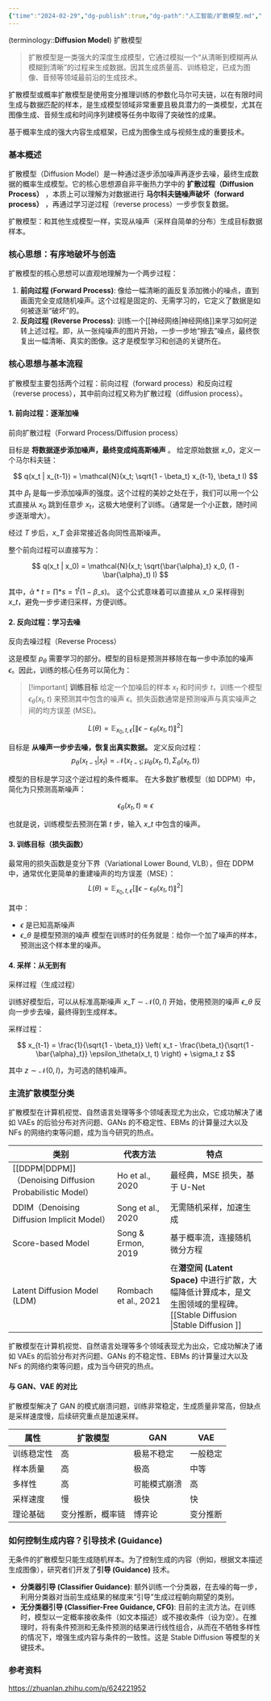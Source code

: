 ```yaml
---
{"time":"2024-02-29","dg-publish":true,"dg-path":"人工智能/扩散模型.md","permalink":"/人工智能/扩散模型/","dgPassFrontmatter":true,"noteIcon":"","created":"2024-05-21T15:20:28.000+08:00","updated":"2025-09-16T16:58:47.000+08:00"}
---
```


(terminology::**Diffusion Model**) 扩散模型
> 扩散模型是一类强大的深度生成模型，它通过模拟一个“从清晰到模糊再从模糊到清晰”的过程来生成数据。因其生成质量高、训练稳定，已成为图像、音频等领域最前沿的生成技术。


扩散模型或概率扩散模型是使用变分推理训练的参数化马尔可夫链，以在有限时间生成与数据匹配的样本，是生成模型领域非常重要且极具潜力的一类模型，尤其在图像生成、音频生成和时间序列建模等任务中取得了突破性的成果。

基于概率生成的强大内容生成框架，已成为图像生成与视频生成的重要技术。


### 基本概述
扩散模型（Diffusion Model）是一种通过逐步添加噪声再逐步去噪，最终生成数据的概率生成模型。它的核心思想源自非平衡热力学中的 **扩散过程（Diffusion Process）** ，本质上可以理解为对数据进行 **马尔科夫链噪声破坏（forward process）** ，再通过学习逆过程（reverse process）一步步恢复数据。

扩散模型：和其他生成模型一样，实现从噪声（采样自简单的分布）生成目标数据样本。


### 核心思想：有序地破坏与创造

扩散模型的核心思想可以直观地理解为一个两步过程：

1.  **前向过程 (Forward Process)**: 像给一幅清晰的画反复添加微小的噪点，直到画面完全变成随机噪声。这个过程是固定的、无需学习的，它定义了数据是如何被逐渐“破坏”的。
2.  **反向过程 (Reverse Process)**: 训练一个[[神经网络\|神经网络]]来学习如何逆转上述过程。即，从一张纯噪声的图片开始，一步一步地“擦去”噪点，最终恢复出一幅清晰、真实的图像。这才是模型学习和创造的关键所在。

### 核心思想与基本流程
扩散模型主要包括两个过程：前向过程（forward process）和反向过程（reverse process），其中前向过程又称为扩散过程（diffusion process）。
#### 1. 前向过程：逐渐加噪
前向扩散过程（Forward Process/Diffusion process）

目标是 **将数据逐步添加噪声，最终变成纯高斯噪声** 。
给定原始数据 $x\_0$，定义一个马尔科夫链：

$$
q(x_t | x_{t-1}) = \mathcal{N}(x_t; \sqrt{1 - \beta_t} x_{t-1}, \beta_t I)
$$

其中 $\beta_t$ 是每一步添加噪声的强度。这个过程的美妙之处在于，我们可以用一个公式直接从 $x_0$ 跳到任意步 $x_t$，这极大地便利了训练。（通常是一个小正数，随时间步逐渐增大）。

经过 $T$ 步后，$x\_T$ 会非常接近各向同性高斯噪声。

整个前向过程可以直接写为：

$$
q(x_t | x_0) = \mathcal{N}(x_t; \sqrt{\bar{\alpha}_t} x_0, (1 - \bar{\alpha}_t) I)
$$

其中，$\bar{\alpha} *t = \prod* {s=1}^{t} (1 - \beta\_s)$。
这个公式意味着可以直接从 $x\_0$ 采样得到 $x\_t$，避免一步步递归采样，方便训练。

#### 2. 反向过程：学习去噪
反向去噪过程（Reverse Process）

这是模型 $p_\theta$ 需要学习的部分。模型的目标是预测并移除在每一步中添加的噪声 $\epsilon$。因此，训练的核心任务可以简化为：


> [!important] **训练目标**
> 给定一个加噪后的样本 $x_t$ 和时间步 $t$，训练一个模型 $\epsilon_\theta(x_t, t)$ 来预测其中包含的噪声 $\epsilon$。损失函数通常是预测噪声与真实噪声之间的均方误差 (MSE)。

$$ L(\theta) = \mathbb{E}_{x_0, t, \epsilon} [ \| \epsilon - \epsilon_\theta(x_t, t) \|^2 ] $$


目标是 **从噪声一步步去噪，恢复出真实数据。**
定义反向过程：
$$
p_\theta(x_{t-1} | x_t) = \mathcal{N}(x_{t-1}; \mu_\theta(x_t, t), \Sigma_\theta(x_t, t))
$$

模型的目标是学习这个逆过程的条件概率。
在大多数扩散模型（如 DDPM）中，简化为只预测高斯噪声：

$$
\epsilon_\theta(x_t, t) \approx \epsilon
$$

也就是说，训练模型去预测在第 $t$ 步，输入 $x\_t$ 中包含的噪声。

#### 3. 训练目标（损失函数）


最常用的损失函数是变分下界（Variational Lower Bound, VLB），但在 DDPM 中，通常优化更简单的重建噪声的均方误差（MSE）：
$$
L(\theta) = \mathbb{E}_{x_0, t, \epsilon} \left[ \| \epsilon - \epsilon_\theta(x_t, t) \|^2 \right]
$$

其中：
- $\epsilon$ 是已知高斯噪声
- $\epsilon\_\theta$ 是模型预测的噪声
模型在训练时的任务就是：给你一个加了噪声的样本，预测出这个样本里的噪声。

#### 4.  采样：从无到有
采样过程（生成过程）

训练好模型后，可以从标准高斯噪声 $x\_T \sim \mathcal{N}(0, I)$ 开始，使用预测的噪声 $\epsilon\_\theta$ 反向一步步去噪，最终得到生成样本。

采样过程：

$$
x_{t-1} = \frac{1}{\sqrt{1 - \beta_t}} \left( x_t - \frac{\beta_t}{\sqrt{1 - \bar{\alpha}_t}} \epsilon_\theta(x_t, t) \right) + \sigma_t z
$$

其中 $z \sim \mathcal{N}(0, I)$，为可选的随机噪声。

### 主流扩散模型分类
扩散模型在计算机视觉、自然语言处理等多个领域表现尤为出众，它成功解决了诸如 VAEs 的后验分布对齐问题、GANs 的不稳定性、EBMs 的计算量过大以及 NFs 的网络约束等问题，成为当今研究的热点。

| 类别                                                | 代表方法                 | 特点                                                                           |
| ------------------------------------------------- | -------------------- | ---------------------------------------------------------------------------- |
| [[DDPM\|DDPM]]（Denoising Diffusion Probabilistic Model） | Ho et al., 2020      | 最经典，MSE 损失，基于 U-Net                                                          |
| DDIM（Denoising Diffusion Implicit Model）          | Song et al., 2020    | 无需随机采样，加速生成                                                                  |
| Score-based Model                                 | Song & Ermon, 2019   | 基于概率流，连接随机微分方程                                                               |
| Latent Diffusion Model (LDM)                      | Rombach et al., 2021 | 在**潜空间 (Latent Space)** 中进行扩散，大幅降低计算成本，是文生图领域的里程碑。 <br>[[Stable Diffusion \|Stable Diffusion ]] |



扩散模型在计算机视觉、自然语言处理等多个领域表现尤为出众，它成功解决了诸如 VAEs 的后验分布对齐问题、GANs 的不稳定性、EBMs 的计算量过大以及 NFs 的网络约束等问题，成为当今研究的热点。
#### 与 GAN、VAE 的对比
扩散模型解决了 GAN 的模式崩溃问题，训练非常稳定，生成质量非常高，但缺点是采样速度慢，后续研究重点是加速采样。

| 属性    | 扩散模型     | GAN    | VAE  |
| ----- | -------- | ------ | ---- |
| 训练稳定性 | 高        | 极易不稳定  | 一般稳定 |
| 样本质量  | 高        | 极高     | 中等   |
| 多样性   | 高        | 可能模式崩溃 | 高    |
| 采样速度  | 慢        | 极快     | 快    |
| 理论基础  | 变分推断，概率链 | 博弈论    | 变分推断 |

### 如何控制生成内容？引导技术 (Guidance)

无条件的扩散模型只能生成随机样本。为了控制生成的内容（例如，根据文本描述生成图像），研究者们开发了**引导 (Guidance)** 技术。

- **分类器引导 (Classifier Guidance)**: 额外训练一个分类器，在去噪的每一步，利用分类器对当前生成结果的梯度来“引导”生成过程朝向期望的类别。
- **无分类器引导 (Classifier-Free Guidance, CFG)**: 目前的主流方法。在训练时，模型以一定概率接收条件（如文本描述）或不接收条件（设为空）。在推理时，将有条件预测和无条件预测的结果进行线性组合，从而在不牺牲多样性的情况下，增强生成内容与条件的一致性。这是 Stable Diffusion 等模型的关键技术。


### 参考资料
https://zhuanlan.zhihu.com/p/624221952 

